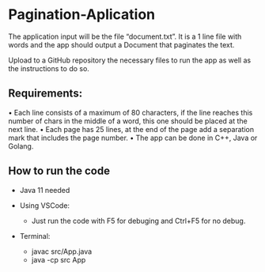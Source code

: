 # Pagination-Aplication

The application input will be the file “document.txt”. It is a 1 line file with words and the app should output a Document that paginates the text.

Upload to a GitHub repository the necessary files to run the app as well as the instructions to do so.
 
## Requirements:

•	Each line consists of a maximum of 80 characters, if the line reaches this number of chars in the middle of a word, 
    this one should be placed at the next line.
•	Each page has 25 lines, at the end of the page add a separation mark that includes the page number.
•	The app can be done in C++, Java or Golang.

## How to run the code

- Java 11 needed

- Using VSCode:
    - Just run the code with F5 for debuging and Ctrl+F5 for no debug.
        
- Terminal:
    - javac src/App.java
    - java -cp src App

